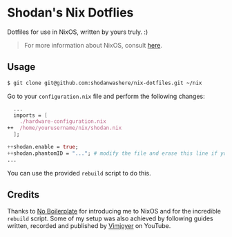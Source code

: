 # Shodan's Nix Dotflies
Dotfiles for use in NixOS, written by yours truly. :)
> For more information about NixOS, consult [here](https://nixos.org).

## Usage

```bash
$ git clone git@github.com:shodanwashere/nix-dotfiles.git ~/nix
```

Go to your `configuration.nix` file and perform the following changes:

```nix
  ...
  imports = [
    ./hardware-configuration.nix
++  /home/yourusername/nix/shodan.nix
  ];

++shodan.enable = true;
++shodan.phantomID = "..."; # modify the file and erase this line if you're not using syncthing.
...
```

You can use the provided `rebuild` script to do this.

## Credits

Thanks to [No Boilerplate](https://www.youtube.com/@NoBoilerplate) for introducing me to NixOS and for the incredible `rebuild` script.
Some of my setup was also achieved by following guides written, recorded and published by [Vimjoyer](https://www.youtube.com/@vimjoyer) on YouTube.
